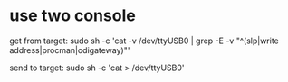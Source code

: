 
# use two console

get from target:
sudo sh -c 'cat -v /dev/ttyUSB0 | grep -E -v "^(slp|write address|procman|odigateway)"'

send to target:
sudo sh -c 'cat > /dev/ttyUSB0'

